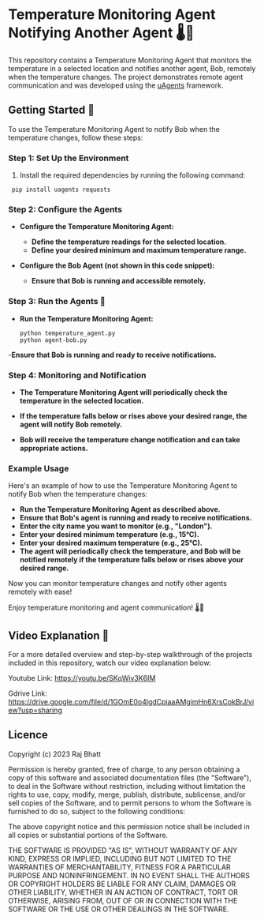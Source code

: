# Temperature Monitoring Agent Notifying Another Agent 🌡️📢

This repository contains a Temperature Monitoring Agent that monitors the temperature in a selected location and notifies another agent, Bob, remotely when the temperature changes. The project demonstrates remote agent communication and was developed using the [uAgents](https://github.com/fetchai/uAgents) framework.

## Getting Started 🚀

To use the Temperature Monitoring Agent to notify Bob when the temperature changes, follow these steps:

### Step 1: Set Up the Environment

1. Install the required dependencies by running the following command:

```shell
 pip install uagents requests
```

### Step 2: Configure the Agents

- **Configure the Temperature Monitoring Agent:**

    - **Define the temperature readings for the selected location.**
    - **Define your desired minimum and maximum temperature range.**
- **Configure the Bob Agent (not shown in this code snippet):**
  - **Ensure that Bob is running and accessible remotely.**

### Step 3: Run the Agents 🏃

- **Run the Temperature Monitoring Agent:**

  ```shell
  python temperature_agent.py
  python agent-bob.py
  ```
-**Ensure that Bob is running and ready to receive notifications.**

### Step 4: Monitoring and Notification

- **The Temperature Monitoring Agent will periodically check the temperature in the selected location.**

- **If the temperature falls below or rises above your desired range, the agent will notify Bob remotely.**

- **Bob will receive the temperature change notification and can take appropriate actions.**

### Example Usage

Here's an example of how to use the Temperature Monitoring Agent to notify Bob when the temperature changes:

- **Run the Temperature Monitoring Agent as described above.**
- **Ensure that Bob's agent is running and ready to receive notifications.**
- **Enter the city name you want to monitor (e.g., "London").**
- **Enter your desired minimum temperature (e.g., 15°C).**
- **Enter your desired maximum temperature (e.g., 25°C).**
- **The agent will periodically check the temperature, and Bob will be notified remotely if the temperature falls below or rises above your desired range.**

Now you can monitor temperature changes and notify other agents remotely with ease!

Enjoy temperature monitoring and agent communication! 🌡️📢

## Video Explanation 🎥

For a more detailed overview and step-by-step walkthrough of the projects included in this repository, watch our video explanation below:

Youtube Link: https://youtu.be/SKqWiv3K6IM

Gdrive Link: https://drive.google.com/file/d/1GOmE0o4lgdCpiaaAMgimHn6XrsCokBrJ/view?usp=sharing

## Licence

Copyright (c) 2023 Raj Bhatt

 Permission is hereby granted, free of charge, to any person obtaining 
 a copy of this software and associated documentation files (the 
 "Software"), to deal in the Software without restriction, including 
 without limitation the rights to use, copy, modify, merge, publish, 
 distribute, sublicense, and/or sell copies of the Software, and to 
 permit persons to whom the Software is furnished to do so, subject to 
 the following conditions: 
  
 The above copyright notice and this permission notice shall be 
 included in all copies or substantial portions of the Software. 
  
 THE SOFTWARE IS PROVIDED "AS IS", WITHOUT WARRANTY OF ANY KIND, 
 EXPRESS OR IMPLIED, INCLUDING BUT NOT LIMITED TO THE WARRANTIES OF 
 MERCHANTABILITY, FITNESS FOR A PARTICULAR PURPOSE AND 
 NONINFRINGEMENT. IN NO EVENT SHALL THE AUTHORS OR COPYRIGHT HOLDERS BE 
 LIABLE FOR ANY CLAIM, DAMAGES OR OTHER LIABILITY, WHETHER IN AN ACTION 
 OF CONTRACT, TORT OR OTHERWISE, ARISING FROM, OUT OF OR IN CONNECTION 
 WITH THE SOFTWARE OR THE USE OR OTHER DEALINGS IN THE SOFTWARE.
